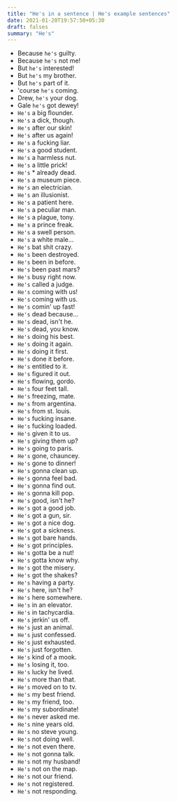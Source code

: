 ```yaml
---
title: "He's in a sentence | He's example sentences"
date: 2021-01-20T19:57:50+05:30
draft: falses
summary: "He's"
---
```

- Because `he's` guilty.
- Because `he's` not me!
- But `he's` interested!
- But `he's` my brother.
- But `he's` part of it.
- 'course `he's` coming.
- Drew, `he's` your dog.
- Gale `he's` got dewey!
- `He's` a big flounder.
- `He's` a dick, though.
- `He's` after our skin!
- `He's` after us again!
- `He's` a fucking liar.
- `He's` a good student.
- `He's` a harmless nut.
- `He's` a little prick!
- `He's` * already dead.
- `He's` a museum piece.
- `He's` an electrician.
- `He's` an illusionist.
- `He's` a patient here.
- `He's` a peculiar man.
- `He's` a plague, tony.
- `He's` a prince freak.
- `He's` a swell person.
- `He's` a white male...
- `He's` bat shit crazy.
- `He's` been destroyed.
- `He's` been in before.
- `He's` been past mars?
- `He's` busy right now.
- `He's` called a judge.
- `He's` coming with us!
- `He's` coming with us.
- `He's` comin' up fast!
- `He's` dead because...
- `He's` dead, isn't he.
- `He's` dead, you know.
- `He's` doing his best.
- `He's` doing it again.
- `He's` doing it first.
- `He's` done it before.
- `He's` entitled to it.
- `He's` figured it out.
- `He's` flowing, gordo.
- `He's` four feet tall.
- `He's` freezing, mate.
- `He's` from argentina.
- `He's` from st. louis.
- `He's` fucking insane.
- `He's` fucking loaded.
- `He's` given it to us.
- `He's` giving them up?
- `He's` going to paris.
- `He's` gone, chauncey.
- `He's` gone to dinner!
- `He's` gonna clean up.
- `He's` gonna feel bad.
- `He's` gonna find out.
- `He's` gonna kill pop.
- `He's` good, isn't he?
- `He's` got a good job.
- `He's` got a gun, sir.
- `He's` got a nice dog.
- `He's` got a sickness.
- `He's` got bare hands.
- `He's` got principles.
- `He's` gotta be a nut!
- `He's` gotta know why.
- `He's` got the misery.
- `He's` got the shakes?
- `He's` having a party.
- `He's` here, isn't he?
- `He's` here somewhere.
- `He's` in an elevator.
- `He's` in tachycardia.
- `He's` jerkin' us off.
- `He's` just an animal.
- `He's` just confessed.
- `He's` just exhausted.
- `He's` just forgotten.
- `He's` kind of a mook.
- `He's` losing it, too.
- `He's` lucky he lived.
- `He's` more than that.
- `He's` moved on to tv.
- `He's` my best friend.
- `He's` my friend, too.
- `He's` my subordinate!
- `He's` never asked me.
- `He's` nine years old.
- `He's` no steve young.
- `He's` not doing well.
- `He's` not even there.
- `He's` not gonna talk.
- `He's` not my husband!
- `He's` not on the map.
- `He's` not our friend.
- `He's` not registered.
- `He's` not responding.
                 
